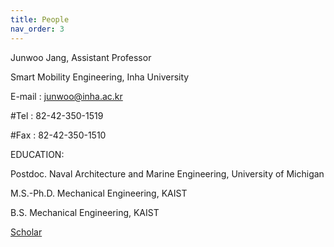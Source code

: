 ```yaml
---
title: People
nav_order: 3
---
```

Junwoo Jang, Assistant Professor

Smart Mobility Engineering, Inha University

E-mail : junwoo@inha.ac.kr

#Tel : 82-42-350-1519

#Fax : 82-42-350-1510


EDUCATION:

Postdoc. Naval Architecture and Marine Engineering, University of Michigan

M.S.-Ph.D. Mechanical Engineering, KAIST

B.S. Mechanical Engineering, KAIST


[Scholar](https://scholar.google.com/citations?user=1lbPybMAAAAJ&hl=en)
